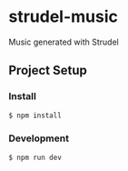 # strudel-music
Music generated with Strudel

## Project Setup

### Install

```bash
$ npm install
```

### Development

```bash
$ npm run dev
```
